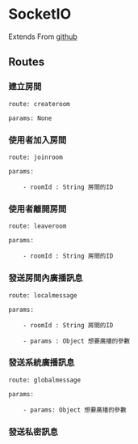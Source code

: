 # SocketIO

Extends From [github](https://github.com/aszx87410/nodejs_simple_chatroom)

## Routes

### 建立房間

    route: createroom
    
    params: None

### 使用者加入房間

    route: joinroom

    params: 

        - roomId : String 房間的ID

### 使用者離開房間

    route: leaveroom

    params: 

        - roomId : String 房間的ID

### 發送房間內廣播訊息

    route: localmessage

    params: 

        - roomId : String 房間的ID

        - params : Object 想要廣播的參數

### 發送系統廣播訊息
    
    route: globalmessage

    params:

        - params: Object 想要廣播的參數
        
### 發送私密訊息
